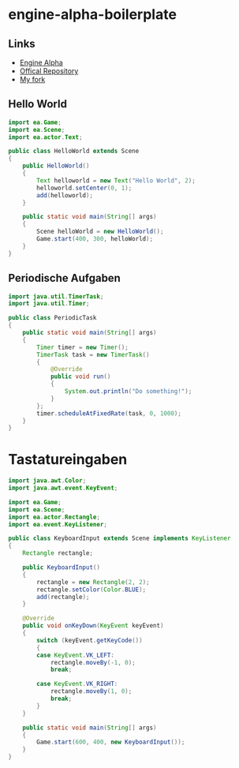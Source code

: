 # engine-alpha-boilerplate

## Links

* [Engine Alpha](https://engine-alpha.org)
* [Offical Repository](https://github.com/engine-alpha/engine-alpha)
* [My fork](https://github.com/Josef-Friedrich/engine-alpha)

## Hello World

```java
import ea.Game;
import ea.Scene;
import ea.actor.Text;

public class HelloWorld extends Scene
{
    public HelloWorld()
    {
        Text helloworld = new Text("Hello World", 2);
        helloworld.setCenter(0, 1);
        add(helloworld);
    }

    public static void main(String[] args)
    {
        Scene helloWorld = new HelloWorld();
        Game.start(400, 300, helloWorld);
    }
}
```

## Periodische Aufgaben

```java
import java.util.TimerTask;
import java.util.Timer;

public class PeriodicTask
{
    public static void main(String[] args)
    {
        Timer timer = new Timer();
        TimerTask task = new TimerTask()
        {
            @Override
            public void run()
            {
                System.out.println("Do something!");
            }
        };
        timer.scheduleAtFixedRate(task, 0, 1000);
    }
}
```

# Tastatureingaben

```java
import java.awt.Color;
import java.awt.event.KeyEvent;

import ea.Game;
import ea.Scene;
import ea.actor.Rectangle;
import ea.event.KeyListener;

public class KeyboardInput extends Scene implements KeyListener
{
    Rectangle rectangle;

    public KeyboardInput()
    {
        rectangle = new Rectangle(2, 2);
        rectangle.setColor(Color.BLUE);
        add(rectangle);
    }

    @Override
    public void onKeyDown(KeyEvent keyEvent)
    {
        switch (keyEvent.getKeyCode())
        {
        case KeyEvent.VK_LEFT:
            rectangle.moveBy(-1, 0);
            break;

        case KeyEvent.VK_RIGHT:
            rectangle.moveBy(1, 0);
            break;
        }
    }

    public static void main(String[] args)
    {
        Game.start(600, 400, new KeyboardInput());
    }
}
```
